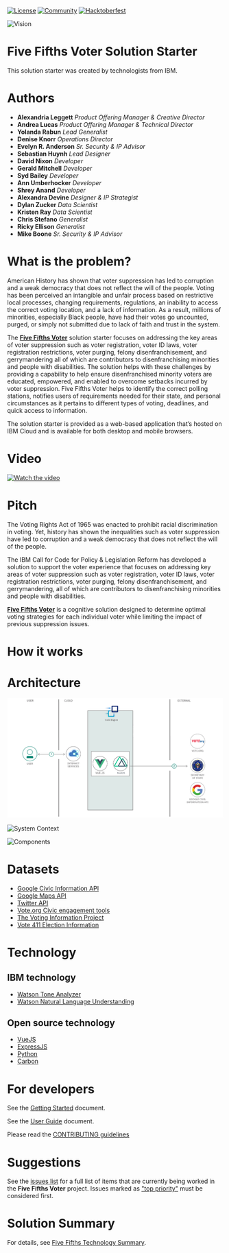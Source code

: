 [![License](https://img.shields.io/badge/License-Apache2-blue.svg)](https://www.apache.org/licenses/LICENSE-2.0) [![Community](https://img.shields.io/badge/Join-Community-blue.svg)](https://callforcode.org/slack) [![Hacktoberfest](https://img.shields.io/badge/Celebrate-Hacktoberfest-orange.svg)](https://call-for-code-for-racial-justice.github.io/Hacktoberfest/#/?id=main)

![Vision](doc/5-fifths-banner-1.png)

# Five Fifths Voter Solution Starter

This solution starter was created by technologists from IBM.

# Authors

- **Alexandria Leggett** _Product Offering Manager & Creative Director_
- **Andrea Lucas** _Product Offering Manager & Technical Director_
- **Yolanda Rabun** _Lead Generalist_
- **Denise Knorr** _Operations Director_
- **Evelyn R. Anderson** _Sr. Security & IP Advisor_
- **Sebastian Huynh** _Lead Designer_
- **David Nixon** _Developer_
- **Gerald Mitchell** _Developer_
- **Syd Bailey** _Developer_
- **Ann Umberhocker** _Developer_
- **Shrey Anand** _Developer_
- **Alexandra Devine** _Designer & IP Strategist_
- **Dylan Zucker** _Data Scientist_
- **Kristen Ray** _Data Scientist_
- **Chris Stefano** _Generalist_
- **Ricky Ellison** _Generalist_
- **Mike Boone** _Sr. Security & IP Advisor_

# What is the problem?

American History has shown that voter suppression has led to corruption and a weak democracy that does not reflect the will of the people. Voting has been perceived an intangible and unfair process based on restrictive local processes, changing requirements, regulations, an inability to access the correct voting location, and a lack of information. As a result, millions of minorities, especially Black people, have had their votes go uncounted, purged, or simply not submitted due to lack of faith and trust in the system.

The [**Five Fifths Voter**](https://www.fivefifthsvoter.com) solution starter focuses on addressing the key areas of voter suppression such as voter registration, voter ID laws, voter registration restrictions, voter purging, felony disenfranchisement, and gerrymandering all of which are contributors to disenfranchising minorities and people with disabilities. The solution helps with these challenges by providing a capability to help ensure disenfranchised minority voters are educated, empowered, and enabled to overcome setbacks incurred by voter suppression. Five Fifths Voter helps to identify the correct polling stations, notifies users of requirements needed for their state, and personal circumstances as it pertains to different types of voting, deadlines, and quick access to information.

The solution starter is provided as a web-based application that’s hosted on IBM Cloud and is available for both desktop and mobile browsers.

# Video

[![Watch the video](/doc/StarterKitpromo.png)](https://youtu.be/0-omvwU7zXg)

# Pitch

The Voting Rights Act of 1965 was enacted to prohibit racial discrimination in voting. Yet, history has shown the inequalities such as voter suppression have led to corruption and a weak democracy that does not reflect the will of the people.

The IBM Call for Code for Policy & Legislation Reform has developed a solution to support the voter experience that focuses on addressing key areas of voter suppression such as voter registration, voter ID laws, voter registration restrictions, voter purging, felony disenfranchisement, and gerrymandering, all of which are contributors to disenfranchising minorities and people with disabilities.

[**Five Fifths Voter**](https://www.fivefifthsvoter.com) is a cognitive solution designed to determine optimal voting strategies for each individual voter while limiting the impact of previous suppression issues.

# How it works

# Architecture

![Architecture](doc/five-fifths-voter-flow.png)

![System Context](doc/SystemContext.png)

![Components](doc/Components.png)

# Datasets

- [Google Civic Information API](https://developers.google.com/civic-information/)
- [Google Maps API](https://developers.google.com/maps/documentation)
- [Twitter API](https://developer.twitter.com/en/docs/twitter-api)
- [Vote.org Civic engagement tools](https://www.vote.org/technology/)
- [The Voting Information Project](https://www.votinginfoproject.org/)
- [Vote 411 Election Information](https://www.vote411.org/)

# Technology

## IBM technology

- [Watson Tone Analyzer](https://www.ibm.com/watson/services/tone-analyzer/)
- [Watson Natural Language Understanding](https://www.ibm.com/cloud/watson-natural-language-understanding)

## Open source technology

- [VueJS](https://vuejs.org)
- [ExpressJS](https://expressjs.com)
- [Python](https://www.python.org)
- [Carbon](https://www.carbondesignsystem.com)

# For developers

See the [Getting Started](doc/GETSTARTED.md) document.

See the [User Guide](doc/USERGUIDE.md) document.

Please read the [CONTRIBUTING guidelines](/CONTRIBUTING.md)

# Suggestions

See the [issues list](https://github.com/Call-for-Code-for-Racial-Justice/Five-Fifths-Voter/issues) for a full list of items that are currently being worked in the **Five Fifths Voter** project. Issues marked as ["top priority"](https://github.com/Call-for-Code-for-Racial-Justice/Five-Fifths-Voter/issues?q=is%3Aissue+is%3Aopen+label%3A%22top+priority%22) must be considered first.

# Solution Summary

For details, see [Five Fifths Technology Summary](doc/SolutionFortification.md).
